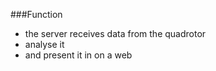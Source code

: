 ###Function
* the server receives data from the quadrotor 
* analyse it
* and present it in on a web